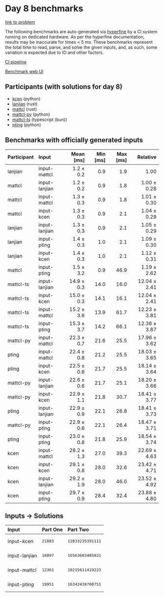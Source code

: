# Day 8 benchmarks

[link to problem](https://adventofcode.com/2023/day/8)

The following benchmarks are auto-generated via
[hyperfine](https://github.com/sharkdp/hyperfine) by a CI system running on
dedicated hardware. As per the hyperfine documentation, results may be
inaccurate for times < 5 ms. These benchmarks represent the total time to read,
parse, and solve the given inputs, and, as such, some variation is expected due
to IO and other factors.

[CI pipeline](http://ci.papercode.net:8080/teams/main/pipelines/aoc2023)

[Benchmark web UI](https://aoc.ancalagon.black)


## Participants (with solutions for day 8)

- [kcen](https://github.com/kcen/aoc2023) (python)
- [lanjian](https://github.com/lanjian/aoc-2023) (rust)
- [mattcl](https://github.com/mattcl/aoc2023) (rust)
- [mattcl-py](https://github.com/mattcl/aoc2023-py) (python)
- [mattcl-ts](https://github.com/mattcl/aoc2023-js) (typescript (bun))
- [pting](https://github.com/pting/aoc2023) (python)


## Benchmarks with officially generated inputs

| Participant | Input | Mean [ms] | Min [ms] | Max [ms] | Relative |
|:---|:---|---:|---:|---:|---:|
| lanjian | input-mattcl | 1.2 ± 0.2 | 0.9 | 1.9 | 1.00 |
| mattcl | input-lanjian | 1.2 ± 0.2 | 0.9 | 1.8 | 1.00 ± 0.28 |
| mattcl | input-mattcl | 1.3 ± 0.3 | 0.9 | 1.8 | 1.01 ± 0.30 |
| mattcl | input-kcen | 1.3 ± 0.3 | 0.9 | 2.1 | 1.04 ± 0.29 |
| lanjian | input-lanjian | 1.3 ± 0.3 | 0.9 | 2.1 | 1.05 ± 0.29 |
| lanjian | input-pting | 1.4 ± 0.3 | 1.0 | 2.1 | 1.09 ± 0.30 |
| lanjian | input-kcen | 1.4 ± 0.3 | 1.0 | 2.1 | 1.12 ± 0.31 |
| mattcl | input-pting | 1.5 ± 3.2 | 0.9 | 46.9 | 1.19 ± 2.62 |
| mattcl-ts | input-lanjian | 14.9 ± 0.3 | 14.0 | 16.0 | 12.04 ± 2.41 |
| mattcl-ts | input-kcen | 15.0 ± 0.3 | 14.1 | 16.1 | 12.04 ± 2.41 |
| mattcl-ts | input-mattcl | 15.2 ± 3.6 | 13.9 | 61.7 | 12.23 ± 3.81 |
| mattcl-ts | input-pting | 15.3 ± 3.7 | 14.2 | 66.1 | 12.36 ± 3.87 |
| mattcl-py | input-mattcl | 22.3 ± 0.7 | 21.6 | 25.5 | 17.96 ± 3.62 |
| pting | input-mattcl | 22.4 ± 0.8 | 21.2 | 25.5 | 18.03 ± 3.65 |
| pting | input-kcen | 22.5 ± 0.6 | 21.7 | 25.5 | 18.14 ± 3.64 |
| mattcl-py | input-lanjian | 22.6 ± 0.6 | 21.7 | 25.1 | 18.20 ± 3.66 |
| mattcl-py | input-kcen | 22.9 ± 1.1 | 21.8 | 30.7 | 18.41 ± 3.77 |
| pting | input-lanjian | 22.9 ± 0.9 | 22.1 | 26.8 | 18.41 ± 3.73 |
| mattcl-py | input-pting | 22.9 ± 0.6 | 22.1 | 26.4 | 18.47 ± 3.71 |
| pting | input-pting | 23.0 ± 0.8 | 21.8 | 25.9 | 18.54 ± 3.74 |
| kcen | input-mattcl | 28.2 ± 1.3 | 27.0 | 39.3 | 22.69 ± 4.63 |
| kcen | input-kcen | 29.1 ± 0.8 | 28.0 | 32.6 | 23.42 ± 4.71 |
| kcen | input-lanjian | 29.2 ± 1.9 | 28.0 | 46.0 | 23.52 ± 4.92 |
| kcen | input-pting | 29.7 ± 0.9 | 28.4 | 32.4 | 23.88 ± 4.80 |


## Inputs -> Solutions

| Input | Part One | Part Two |
|:---|:---|:---|
|input-kcen|<pre>21883</pre>|<pre>12833235391111</pre>|
|input-lanjian|<pre>16897</pre>|<pre>16563603485021</pre>|
|input-mattcl|<pre>12361</pre>|<pre>18215611419223</pre>|
|input-pting|<pre>19951</pre>|<pre>16342438708751</pre>|